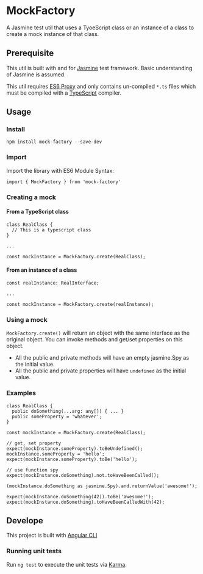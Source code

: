 # MockFactory

A Jasmine test util that uses a TyoeScript class or an instance of a class to create a mock instance of that class.

## Prerequisite

This util is built with and for [Jasmine](https://jasmine.github.io/) test framework. Basic understanding of Jasmine is assumed.

This util requires [ES6 Proxy](https://developer.mozilla.org/en-US/docs/Web/JavaScript/Reference/Global_Objects/Proxy) and only contains un-compiled `*.ts` files which must be compiled with a [TypeScript](https://www.typescriptlang.org/) compiler.



## Usage
### Install
`npm install mock-factory --save-dev`

### Import
Import the library with ES6 Module Syntax:
```
import { MockFactory } from 'mock-factory'
```

### Creating a mock

#### From a TypeScript class
```
class RealClass {
  // This is a typescript class
}

...

const mockInstance = MockFactory.create(RealClass);
```

#### From an instance of a class
```
const realInstance: RealInterface;

...

const mockInstance = MockFactory.create(realInstance);
```

### Using a mock
`MockFactory.create()` will return an object with the same interface as the original object. You can invoke methods and get/set properties on this object. 

 * All the public and private methods will have an empty jasmine.Spy as the initial value. 
 * All the public and private properties will have `undefined` as the initial value.
 
### Examples
```
class RealClass {
  public doSomething(...arg: any[]) { ... }
  public someProperty = 'whatever';
}

const mockInstance = MockFactory.create(RealClass);

// get, set property
expect(mockInstance.someProperty).toBeUndefined();
mockInstance.someProperty = 'hello';
expect(mockInstance.someProperty).toBe('hello');

// use function spy
expect(mockInstance.doSomething).not.toHaveBeenCalled();

(mockInstance.doSomething as jasmine.Spy).and.returnValue('awesome!');

expect(mockInstance.doSomething(42)).toBe('awesome!');
expect(mockInstance.doSomething).toHaveBeenCalledWith(42);
```

## Develope
This project is built with [Angular CLI](https://cli.angular.io/)

### Running unit tests
Run `ng test` to execute the unit tests via [Karma](https://karma-runner.github.io).
